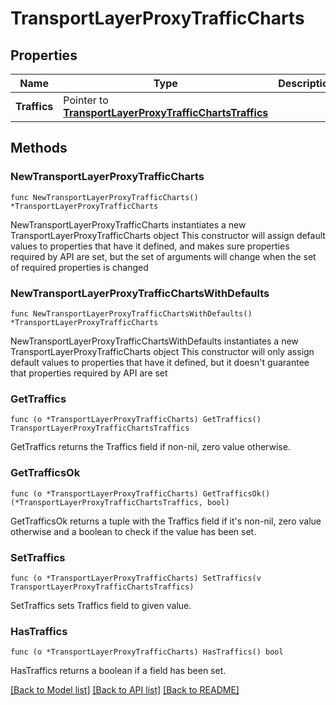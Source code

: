 # TransportLayerProxyTrafficCharts

## Properties

Name | Type | Description | Notes
------------ | ------------- | ------------- | -------------
**Traffics** | Pointer to [**TransportLayerProxyTrafficChartsTraffics**](TransportLayerProxyTrafficChartsTraffics.md) |  | [optional] 

## Methods

### NewTransportLayerProxyTrafficCharts

`func NewTransportLayerProxyTrafficCharts() *TransportLayerProxyTrafficCharts`

NewTransportLayerProxyTrafficCharts instantiates a new TransportLayerProxyTrafficCharts object
This constructor will assign default values to properties that have it defined,
and makes sure properties required by API are set, but the set of arguments
will change when the set of required properties is changed

### NewTransportLayerProxyTrafficChartsWithDefaults

`func NewTransportLayerProxyTrafficChartsWithDefaults() *TransportLayerProxyTrafficCharts`

NewTransportLayerProxyTrafficChartsWithDefaults instantiates a new TransportLayerProxyTrafficCharts object
This constructor will only assign default values to properties that have it defined,
but it doesn't guarantee that properties required by API are set

### GetTraffics

`func (o *TransportLayerProxyTrafficCharts) GetTraffics() TransportLayerProxyTrafficChartsTraffics`

GetTraffics returns the Traffics field if non-nil, zero value otherwise.

### GetTrafficsOk

`func (o *TransportLayerProxyTrafficCharts) GetTrafficsOk() (*TransportLayerProxyTrafficChartsTraffics, bool)`

GetTrafficsOk returns a tuple with the Traffics field if it's non-nil, zero value otherwise
and a boolean to check if the value has been set.

### SetTraffics

`func (o *TransportLayerProxyTrafficCharts) SetTraffics(v TransportLayerProxyTrafficChartsTraffics)`

SetTraffics sets Traffics field to given value.

### HasTraffics

`func (o *TransportLayerProxyTrafficCharts) HasTraffics() bool`

HasTraffics returns a boolean if a field has been set.


[[Back to Model list]](HOW-TO.md#documentation-for-models) [[Back to API list]](HOW-TO.md#documentation-for-api-endpoints) [[Back to README]](HOW-TO.md)


